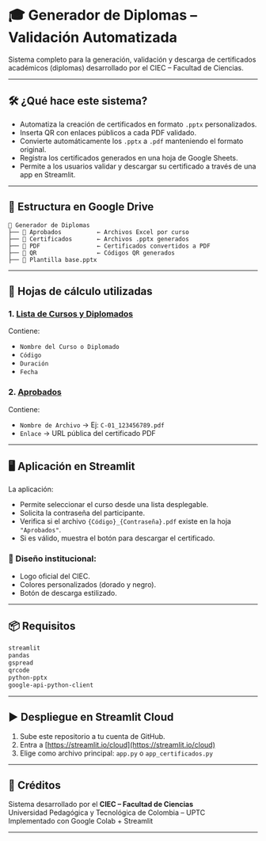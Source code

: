 
# 🎓 Generador de Diplomas – Validación Automatizada

Sistema completo para la generación, validación y descarga de certificados académicos (diplomas) desarrollado por el CIEC – Facultad de Ciencias.

---

## 🛠️ ¿Qué hace este sistema?

- Automatiza la creación de certificados en formato `.pptx` personalizados.
- Inserta QR con enlaces públicos a cada PDF validado.
- Convierte automáticamente los `.pptx` a `.pdf` manteniendo el formato original.
- Registra los certificados generados en una hoja de Google Sheets.
- Permite a los usuarios validar y descargar su certificado a través de una app en Streamlit.

---

## 📁 Estructura en Google Drive

```
📁 Generador de Diplomas
├── 📂 Aprobados          ← Archivos Excel por curso
├── 📂 Certificados       ← Archivos .pptx generados
├── 📂 PDF                ← Certificados convertidos a PDF
├── 📂 QR                 ← Códigos QR generados
├── 📑 Plantilla base.pptx
```

---

## 🧾 Hojas de cálculo utilizadas

### 1. [Lista de Cursos y Diplomados](https://docs.google.com/spreadsheets/d/1Uciyv8-Ur611z1wdz38qRBwpviANxWlraaNhg-hb8SM)
Contiene:
- `Nombre del Curso o Diplomado`
- `Código`
- `Duración`
- `Fecha`

### 2. [Aprobados](https://docs.google.com/spreadsheets/d/1prUt0i0EWolsX_LuGl_yKzXPUWmy6CzCxi28zued5BA)
Contiene:
- `Nombre de Archivo` → Ej: `C-01_123456789.pdf`
- `Enlace` → URL pública del certificado PDF

---

## 🖥️ Aplicación en Streamlit

La aplicación:

- Permite seleccionar el curso desde una lista desplegable.
- Solicita la contraseña del participante.
- Verifica si el archivo `{Código}_{Contraseña}.pdf` existe en la hoja `"Aprobados"`.
- Si es válido, muestra el botón para descargar el certificado.

### 🎨 Diseño institucional:
- Logo oficial del CIEC.
- Colores personalizados (dorado y negro).
- Botón de descarga estilizado.

---

## 📦 Requisitos

```txt
streamlit
pandas
gspread
qrcode
python-pptx
google-api-python-client
```

---

## ▶️ Despliegue en Streamlit Cloud

1. Sube este repositorio a tu cuenta de GitHub.
2. Entra a [https://streamlit.io/cloud](https://streamlit.io/cloud)
3. Elige como archivo principal: `app.py` o `app_certificados.py`

---

## 🙌 Créditos

Sistema desarrollado por el **CIEC – Facultad de Ciencias**  
Universidad Pedagógica y Tecnológica de Colombia – UPTC  
Implementado con Google Colab + Streamlit

---
